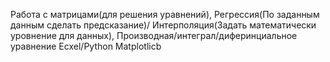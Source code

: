 Работа с матрицами(для решения уравнений),
Регрессия(По заданным данным сделать предсказание)/ Интерполяция(Задать математически уровнение для данных),
Производная/интеграл/диферинциальное уравнение
Ecxel/Python Matplotlicb
